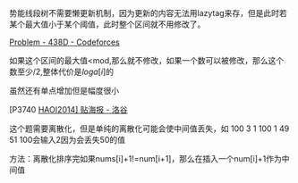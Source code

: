 势能线段树不需要懒更新机制，因为更新的内容无法用lazytag来存，但是此时若某个最大值小于某个阈值，此时整个区间就不用修改了。



[Problem - 438D - Codeforces](https://codeforces.com/problemset/problem/438/D)

如果这个区间的最大值<mod,那么就不修改，如果一个数可以被修改，那么这个数至少/2,整体代价是$log a[i]$的

虽然还有单点增加但是幅度很小



[P3740 [HAOI2014\] 贴海报 - 洛谷](https://www.luogu.com.cn/problem/P3740)

这个题需要离散化，但是单纯的离散化可能会使中间值丢失，如 100 3 1 100 1 49 51 100会输入2因为会丢失50的值

方法：离散化排序完如果nums[i]+1!=num[i+1]，那么在插入一个num[i]+1作为中间值

